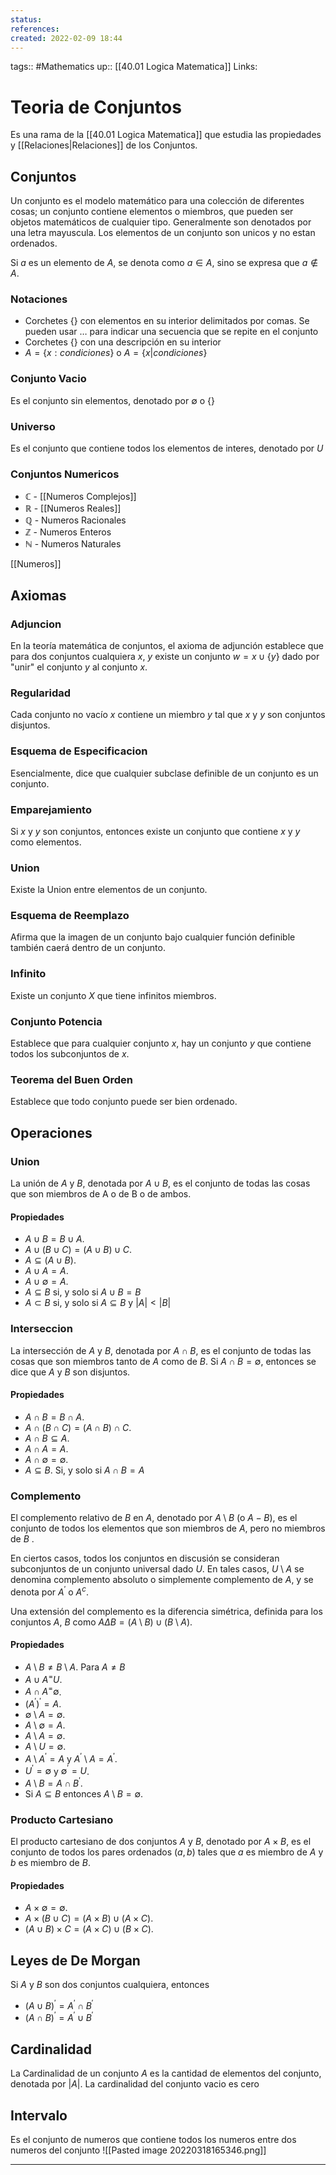 ```yaml
---
status:
references:
created: 2022-02-09 18:44
---
```

tags:: #Mathematics 
up:: [[40.01 Logica Matematica]]
Links: 
# Teoria de Conjuntos
Es una rama de la [[40.01 Logica Matematica]] que estudia las propiedades y [[Relaciones|Relaciones]] de los Conjuntos.

## Conjuntos
Un conjunto es el modelo matemático para una colección de diferentes cosas; un conjunto contiene elementos o miembros, que pueden ser objetos matemáticos de cualquier tipo. Generalmente son denotados por una letra mayuscula. Los elementos de un conjunto son unicos y no estan ordenados.

Si $a$ es un elemento de $A$, se denota como $a \in A$, sino se expresa que $a \notin A$. 

### Notaciones
- Corchetes $\{ \}$ con elementos en su interior delimitados por comas. Se pueden usar $\dots$ para indicar una secuencia que se repite en el conjunto
- Corchetes $\{ \}$ con una descripción en su interior
- $A = \{x: condiciones\}$ o $A = \{x | condiciones\}$

### Conjunto Vacio
Es el conjunto sin elementos, denotado por $\emptyset$ o $\{ \}$

### Universo
Es el conjunto que contiene todos los elementos de interes, denotado por $U$

### Conjuntos Numericos
- $\mathbb{C}$ - [[Numeros Complejos]]
- $\mathbb{R}$ - [[Numeros Reales]]
- $\mathbb{Q}$ - Numeros Racionales
- $\mathbb{Z}$ - Numeros Enteros
- $\mathbb{N}$ - Numeros Naturales

[[Numeros]]

## Axiomas

### Adjuncion
En la teoría matemática de conjuntos, el axioma de adjunción establece que para dos conjuntos cualquiera $x$, $y$ existe un conjunto $w = x\cup\{y\}$ dado por "unir" el conjunto $y$ al conjunto $x$.

### Regularidad
Cada conjunto no vacío $x$ contiene un miembro $y$ tal que $x$ y $y$ son conjuntos disjuntos.

### Esquema de Especificacion
Esencialmente, dice que cualquier subclase definible de un conjunto es un conjunto.

### Emparejamiento
Si $x$ y $y$ son conjuntos, entonces existe un conjunto que contiene $x$ y $y$ como elementos.

### Union
Existe la Union entre elementos de un conjunto.

### Esquema de Reemplazo
Afirma que la imagen de un conjunto bajo cualquier función definible también caerá dentro de un conjunto.

### Infinito
Existe un conjunto $X$ que tiene infinitos miembros.

### Conjunto Potencia
Establece que para cualquier conjunto $x$, hay un conjunto $y$ que contiene todos los subconjuntos de $x$.

### Teorema del Buen Orden
Establece que todo conjunto puede ser bien ordenado.

## Operaciones

### Union
La unión de $A$ y $B$, denotada por $A \cup B$, es el conjunto de todas las cosas que son miembros de A o de B o de ambos.

#### Propiedades
- $A \cup B = B \cup A$.
- $A \cup (B \cup C) = (A \cup B) \cup C$.
- $A \subseteq (A \cup B)$.
- $A \cup A = A$.
- $A \cup \emptyset = A$.
- $A \subseteq B$ si, y solo si $A \cup B = B$
- $A \subset B$ si, y solo si $A \subseteq B$ y $|A| < |B|$

### Interseccion
La intersección de $A$ y $B$, denotada por $A \cap B$, es el conjunto de todas las cosas que son miembros tanto de $A$ como de $B$. Si $A \cap B = \emptyset$, entonces se dice que $A$ y $B$ son disjuntos.

#### Propiedades
- $A \cap B = B \cap A$.
- $A \cap (B \cap C) = (A \cap B) \cap C$.
- $A \cap B \subseteq A$.
- $A \cap A = A$.
- $A \cap \emptyset = \emptyset$.
- $A \subseteq B$. Si, y solo si $A \cap B = A$

### Complemento
El complemento relativo de $B$ en $A$, denotado por $A \setminus B$ (o $A − B$), es el conjunto de todos los elementos que son miembros de $A$, pero no miembros de $B$ .

En ciertos casos, todos los conjuntos en discusión se consideran subconjuntos de un conjunto universal dado $U$. En tales casos, $U \setminus A$ se denomina complemento absoluto o simplemente complemento de $A$, y se denota por $A^′$ o $A^c$.

Una extensión del complemento es la diferencia simétrica, definida para los conjuntos $A$, $B$ como $A \Delta B = (A \setminus B) \cup (B \setminus A)$.

#### Propiedades
- $A \setminus B \neq B \setminus A$. Para $A \neq B$
- $A \cup A^ = U$.
- $A \cap A^ = \emptyset$.
-   $(A^′)^′ = A$.
-   $\emptyset \setminus A = \emptyset$.
-   $A \setminus \emptyset = A$.
-   $A \setminus A = \emptyset$.
-   $A \setminus U = \emptyset$.
-  $A \setminus A^′ = A$ y $A^′ \setminus A = A^′$.
-  $U^′ = \emptyset$ y $\emptyset^′ = U$.
-   $A \setminus B = A \cap B^′$.
-  Si $A \subseteq B$ entonces $A \setminus B = \emptyset$.

### Producto Cartesiano
El producto cartesiano de dos conjuntos $A$ y $B$, denotado por $A × B$, es el conjunto de todos los pares ordenados $(a, b)$ tales que $a$ es miembro de $A$ y $b$ es miembro de $B$.

#### Propiedades
- $A \times \emptyset = \emptyset$.
- $A \times (B \cup C) = (A \times B) \cup (A \times C)$.
- $(A \cup B) \times C = (A \times C) \cup (B \times C)$.

## Leyes de De Morgan
Si $A$ y $B$ son dos conjuntos cualquiera, entonces
- $(A \cup B)^′=A^′ \cap B^′$
- $(A \cap B)^′=A^′ \cup B^′$

## Cardinalidad
La Cardinalidad de un conjunto $A$ es la cantidad de elementos del conjunto, denotada por $|A|$. La cardinalidad del conjunto vacio es cero

## Intervalo 
Es el conjunto de numeros que contiene todos los numeros entre dos numeros del conjunto
![[Pasted image 20220318165346.png]]
___